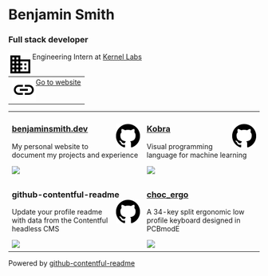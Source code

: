 
# Benjamin Smith

### Full stack developer

<img align="left" src="https://raw.githubusercontent.com/Merlin04/github-contentful-readme/main/business-24px.svg">Engineering Intern at
<a href="https://kernellabs.io">Kernel Labs</a>

<table><tr><td><a href="https://benjaminsmith.dev"><img align="left" src="https://raw.githubusercontent.com/Merlin04/github-contentful-readme/main/link-24px.svg">Go to website</a></td></tr></table>

<table>
<tr>
<td valign="top" width="400px"><h3><a href="https://benjaminsmith.dev">benjaminsmith.dev</a><a href="https://github.com/merlin04/benjaminsmith.dev"><img align="right" src="https://raw.githubusercontent.com/Merlin04/github-contentful-readme/main/github-24px.svg"></a></h3>
        <p>My personal website to document my projects and experience</p>
        <img src="https://images.ctfassets.net/d4vc57z4o8dm/3WuiWaURARs8Nawln8yNWo/028de30aa350fc8debf2539a9d799267/benjaminsmith.dev_screenshot.png?h=600&q=50&fm=webp"></td>
<td valign="top" width="400px"><h3><a href="https://studio.kobra.dev">Kobra</a><a href="https://github.com/kobra-dev"><img align="right" src="https://raw.githubusercontent.com/Merlin04/github-contentful-readme/main/github-24px.svg"></a></h3>
        <p>Visual programming language for machine learning</p>
        <img src="https://images.ctfassets.net/d4vc57z4o8dm/2zeM7z6qDaQclFRn0gzEJH/a0a91245a536477ae887c0386392c190/discord-logo.png?h=600&q=50&fm=webp" width="300px"></td>
</tr>
<tr>
<td valign="top" width="400px"><h3>github-contentful-readme<a href="https://github.com/Merlin04/github-contentful-readme"><img align="right" src="https://raw.githubusercontent.com/Merlin04/github-contentful-readme/main/github-24px.svg"></a></h3>
        <p>Update your profile readme with data from the Contentful headless CMS</p>
        <img src="https://images.ctfassets.net/d4vc57z4o8dm/4dHLByakPG7VlQqTZ1h7GS/98d7f40ddbf56a569919f05c997f739e/image.png?h=600&q=50&fm=webp"></td>
<td valign="top" width="400px"><h3><a href="https://keypcb.xyz/choc_ergo">choc_ergo</a></h3>
        <p>A 34-key split ergonomic low profile keyboard designed in PCBmodE</p>
        <img src="https://images.ctfassets.net/d4vc57z4o8dm/3Go2eOS8du3CyVj04i74rs/0297fef1b9ccecfb6e80db396fdbe8ce/pcbs.jpeg?h=600&q=50&fm=webp"></td>
</tr>
</table>

Powered by [github-contentful-readme](https://github.com/Merlin04/github-contentful-readme)
    